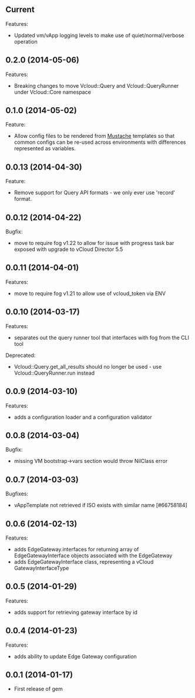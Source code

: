 ## Current

Features:

  - Updated vm/vApp logging levels to make use of quiet/normal/verbose operation

## 0.2.0 (2014-05-06)

Features:

  - Breaking changes to move Vcloud::Query and Vcloud::QueryRunner under Vcloud::Core namespace

## 0.1.0 (2014-05-02)

Feature:

  - Allow config files to be rendered from [Mustache](http://mustache.github.io/)
    templates so that common configs can be re-used across environments with
    differences represented as variables.

## 0.0.13 (2014-04-30)

Feature:

  - Remove support for Query API formats - we only ever use 'record' format.

## 0.0.12 (2014-04-22)

Bugfix:

  - move to require fog v1.22 to allow for issue with progress task bar exposed with upgrade to vCloud Director 5.5

## 0.0.11 (2014-04-01)

Features:

  - move to require fog v1.21 to allow use of vcloud_token via ENV

## 0.0.10 (2014-03-17)

Features:

  - separates out the query runner tool that interfaces with fog from the CLI tool

Deprecated:

  - Vcloud::Query.get_all_results should no longer be used - use Vcloud::QueryRunner.run instead

## 0.0.9 (2014-03-10)

Features:

  - adds a configuration loader and a configuration validator

## 0.0.8 (2014-03-04)

Bugfix:

  - missing VM bootstrap->vars section would throw NilClass error

## 0.0.7 (2014-03-03)

Bugfixes:

  - vAppTemplate not retrieved if ISO exists with similar name [#66758184]

## 0.0.6 (2014-02-13)

Features:

  - adds EdgeGateway.interfaces for returning array of EdgeGatewayInterface objects
    associated with the EdgeGateway
  - adds EdgeGatewayInterface class, representing a vCloud GatewayInterfaceType

## 0.0.5 (2014-01-29)

Features:

  - adds support for retrieving gateway interface by id

## 0.0.4 (2014-01-23)

Features:

  - adds ability to update Edge Gateway configuration

## 0.0.1 (2014-01-17)

  - First release of gem
